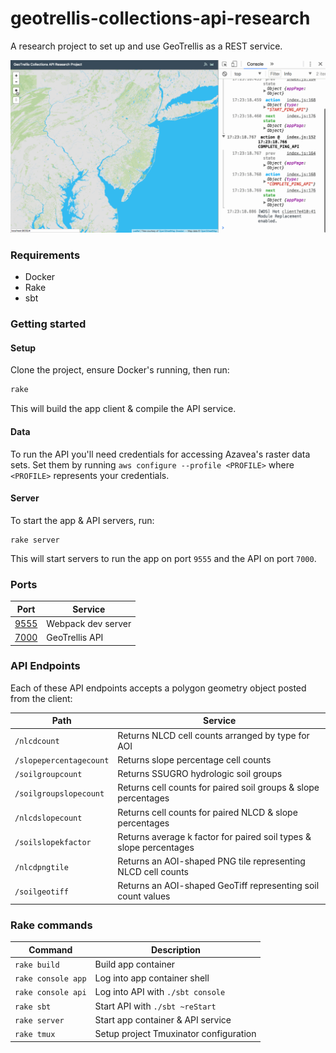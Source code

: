 # geotrellis-collections-api-research

A research project to set up and use GeoTrellis as a REST service.

![current demo](demo.gif)

### Requirements

* Docker
* Rake
* sbt

### Getting started

#### Setup

Clone the project, ensure Docker's running, then run:

```sh
rake
```

This will build the app client & compile the API service.

#### Data

To run the API you'll need credentials for accessing Azavea's raster data sets.
Set them by running `aws configure --profile <PROFILE>` where `<PROFILE>`
represents your credentials.

#### Server

To start the app & API servers, run:

```
rake server
```

This will start servers to run the app on port `9555` and the API on port `7000`.

### Ports

| Port | Service |
| --- | --- |
| [9555](http://localhost:9555) | Webpack dev server |
| [7000](http://localhost:7000) | GeoTrellis API |

### API Endpoints

Each of these API endpoints accepts a polygon geometry object posted from the client:

| Path | Service |
| --- | --- |
| `/nlcdcount` | Returns NLCD cell counts arranged by type for AOI |
| `/slopepercentagecount` | Returns slope percentage cell counts |
| `/soilgroupcount` | Returns SSUGRO hydrologic soil groups |
| `/soilgroupslopecount` | Returns cell counts for paired soil groups & slope percentages |
| `/nlcdslopecount` | Returns cell counts for paired NLCD & slope percentages |
| `/soilslopekfactor` | Returns average k factor for paired soil types & slope percentages |
| `/nlcdpngtile` | Returns an AOI-shaped PNG tile representing NLCD cell counts |
| `/soilgeotiff` | Returns an AOI-shaped GeoTiff representing soil count values |

### Rake commands

| Command | Description |
| --- | --- |
| `rake build` | Build app container |
| `rake console app` | Log into app container shell |
| `rake console api` | Log into API with `./sbt console` |
| `rake sbt` | Start API with `./sbt ~reStart` |
| `rake server` | Start app container & API service |
| `rake tmux` | Setup project Tmuxinator configuration |
